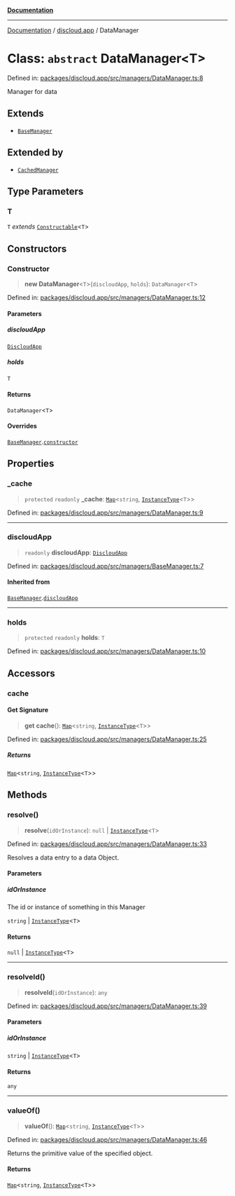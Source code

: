 [**Documentation**](../../README.md)

***

[Documentation](../../packages.md) / [discloud.app](../README.md) / DataManager

# Class: `abstract` DataManager\<T\>

Defined in: [packages/discloud.app/src/managers/DataManager.ts:8](https://github.com/discloud/discloud.app/blob/1e4ce40911bd2c25d95ae21441839a6f9ec7c445/packages/discloud.app/src/managers/DataManager.ts#L8)

Manager for data

## Extends

- [`BaseManager`](BaseManager.md)

## Extended by

- [`CachedManager`](CachedManager.md)

## Type Parameters

### T

`T` *extends* [`Constructable`](../type-aliases/Constructable.md)\<`T`\>

## Constructors

### Constructor

> **new DataManager**\<`T`\>(`discloudApp`, `holds`): `DataManager`\<`T`\>

Defined in: [packages/discloud.app/src/managers/DataManager.ts:12](https://github.com/discloud/discloud.app/blob/1e4ce40911bd2c25d95ae21441839a6f9ec7c445/packages/discloud.app/src/managers/DataManager.ts#L12)

#### Parameters

##### discloudApp

[`DiscloudApp`](DiscloudApp.md)

##### holds

`T`

#### Returns

`DataManager`\<`T`\>

#### Overrides

[`BaseManager`](BaseManager.md).[`constructor`](BaseManager.md#constructor)

## Properties

### \_cache

> `protected` `readonly` **\_cache**: [`Map`](https://developer.mozilla.org/docs/Web/JavaScript/Reference/Global_Objects/Map)\<`string`, [`InstanceType`](https://www.typescriptlang.org/docs/handbook/utility-types.html#instancetypetype)\<`T`\>\>

Defined in: [packages/discloud.app/src/managers/DataManager.ts:9](https://github.com/discloud/discloud.app/blob/1e4ce40911bd2c25d95ae21441839a6f9ec7c445/packages/discloud.app/src/managers/DataManager.ts#L9)

***

### discloudApp

> `readonly` **discloudApp**: [`DiscloudApp`](DiscloudApp.md)

Defined in: [packages/discloud.app/src/managers/BaseManager.ts:7](https://github.com/discloud/discloud.app/blob/1e4ce40911bd2c25d95ae21441839a6f9ec7c445/packages/discloud.app/src/managers/BaseManager.ts#L7)

#### Inherited from

[`BaseManager`](BaseManager.md).[`discloudApp`](BaseManager.md#discloudapp)

***

### holds

> `protected` `readonly` **holds**: `T`

Defined in: [packages/discloud.app/src/managers/DataManager.ts:10](https://github.com/discloud/discloud.app/blob/1e4ce40911bd2c25d95ae21441839a6f9ec7c445/packages/discloud.app/src/managers/DataManager.ts#L10)

## Accessors

### cache

#### Get Signature

> **get** **cache**(): [`Map`](https://developer.mozilla.org/docs/Web/JavaScript/Reference/Global_Objects/Map)\<`string`, [`InstanceType`](https://www.typescriptlang.org/docs/handbook/utility-types.html#instancetypetype)\<`T`\>\>

Defined in: [packages/discloud.app/src/managers/DataManager.ts:25](https://github.com/discloud/discloud.app/blob/1e4ce40911bd2c25d95ae21441839a6f9ec7c445/packages/discloud.app/src/managers/DataManager.ts#L25)

##### Returns

[`Map`](https://developer.mozilla.org/docs/Web/JavaScript/Reference/Global_Objects/Map)\<`string`, [`InstanceType`](https://www.typescriptlang.org/docs/handbook/utility-types.html#instancetypetype)\<`T`\>\>

## Methods

### resolve()

> **resolve**(`idOrInstance`): `null` \| [`InstanceType`](https://www.typescriptlang.org/docs/handbook/utility-types.html#instancetypetype)\<`T`\>

Defined in: [packages/discloud.app/src/managers/DataManager.ts:33](https://github.com/discloud/discloud.app/blob/1e4ce40911bd2c25d95ae21441839a6f9ec7c445/packages/discloud.app/src/managers/DataManager.ts#L33)

Resolves a data entry to a data Object.

#### Parameters

##### idOrInstance

The id or instance of something in this Manager

`string` | [`InstanceType`](https://www.typescriptlang.org/docs/handbook/utility-types.html#instancetypetype)\<`T`\>

#### Returns

`null` \| [`InstanceType`](https://www.typescriptlang.org/docs/handbook/utility-types.html#instancetypetype)\<`T`\>

***

### resolveId()

> **resolveId**(`idOrInstance`): `any`

Defined in: [packages/discloud.app/src/managers/DataManager.ts:39](https://github.com/discloud/discloud.app/blob/1e4ce40911bd2c25d95ae21441839a6f9ec7c445/packages/discloud.app/src/managers/DataManager.ts#L39)

#### Parameters

##### idOrInstance

`string` | [`InstanceType`](https://www.typescriptlang.org/docs/handbook/utility-types.html#instancetypetype)\<`T`\>

#### Returns

`any`

***

### valueOf()

> **valueOf**(): [`Map`](https://developer.mozilla.org/docs/Web/JavaScript/Reference/Global_Objects/Map)\<`string`, [`InstanceType`](https://www.typescriptlang.org/docs/handbook/utility-types.html#instancetypetype)\<`T`\>\>

Defined in: [packages/discloud.app/src/managers/DataManager.ts:46](https://github.com/discloud/discloud.app/blob/1e4ce40911bd2c25d95ae21441839a6f9ec7c445/packages/discloud.app/src/managers/DataManager.ts#L46)

Returns the primitive value of the specified object.

#### Returns

[`Map`](https://developer.mozilla.org/docs/Web/JavaScript/Reference/Global_Objects/Map)\<`string`, [`InstanceType`](https://www.typescriptlang.org/docs/handbook/utility-types.html#instancetypetype)\<`T`\>\>

